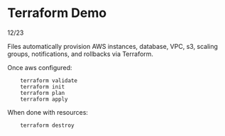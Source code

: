 # Terraform Demo
12/23

Files automatically provision AWS instances, database, VPC, s3, scaling groups, notifications, and rollbacks via Terraform.

Once aws configured:
```
    terraform validate
    terraform init
    terraform plan
    terraform apply
```
When done with resources:
```
    terraform destroy
```


